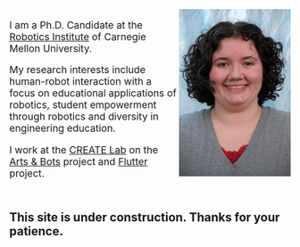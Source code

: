 
<img src="/images/cross_jennifer_color.jpg" alt="portrait" style="width: 200px; float: right;"/>

<p style="font-size: 125%; margin-bottom: 10px;">I am a Ph.D. Candidate at the <a href="http://ri.cmu.edu/">Robotics Institute</a> of Carnegie Mellon University.</p>

<p style="font-size: 125%; margin-bottom: 10px;">My research interests include human-robot interaction with a focus on educational applications of robotics, student empowerment through robotics and diversity in engineering education.</p>

<p style="font-size: 125%; margin-bottom: 10px;">I work at the <a href="http://www.cmucreatelab.org">CREATE Lab</a> on the <a href="http://www.cmucreatelab.org/projects/Arts_&_Bots">Arts & Bots</a> project and  <a href="http://www.cmucreatelab.org/projects/Flutterproject">Flutter</a> project.</p>

<br>

## [](#header-3)This site is under construction. Thanks for your patience.
